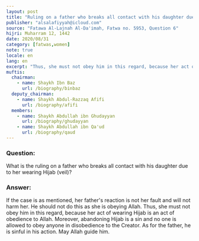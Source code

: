 ```yaml
---
layout: post
title: "Ruling on a father who breaks all contact with his daughter due to her wearing Hijab"
publisher: "alsalafiyyah@icloud.com"
source: "Fatawa Al-Lajnah Al-Da'imah, Fatwa no. 5953, Question 6"
hijri: Muharram 12, 1442
date: 2020/08/31
category: [fatwas,women]
note: true
locale: en
lang: en
excerpt: "Thus, she must not obey him in this regard, because her act of wearing Hijab is an act of obedience to Allah."
muftis:
  chairman: 
    - name: Shaykh Ibn Baz
      url: /biography/binbaz
  deputy_chairman:
    - name: Shaykh Abdul-Razzaq Afifi
      url: /biography/afifi
  members: 
    - name: Shaykh Abdullah ibn Ghudayyan
      url: /biography/ghudayyan
    - name: Shaykh Abdullah ibn Qa'ud
      url: /biography/qaud
---
```


### Question: 

What is the ruling on a father who breaks all contact with his daughter due to her wearing Hijab (veil)?

### Answer:

If the case is as mentioned, her father's reaction is not her fault and will not harm her. He should not do this as she is obeying Allah. Thus, she must not obey him in this regard, because her act of wearing Hijab is an act of obedience to Allah. Moreover, abandoning Hijab is a sin and no one is allowed to obey anyone in disobedience to the Creator. As for the father, he is sinful in his action. May Allah guide him.